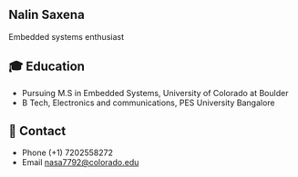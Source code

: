 ## Nalin Saxena

Embedded systems enthusiast 

## 🎓 Education
- Pursuing M.S in Embedded Systems, University of Colorado at Boulder
- B Tech, Electronics and communications, PES University Bangalore

## 📲 Contact

- Phone (+1) 7202558272
- Email nasa7792@colorado.edu
